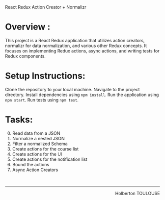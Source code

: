 React Redux Action Creator + Normalizr


# Overview :
This project is a React Redux application that utilizes action creators, normalizr for data normalization, and various other Redux concepts. It focuses on implementing Redux actions, async actions, and writing tests for Redux components.

# Setup Instructions:

Clone the repository to your local machine.
Navigate to the project directory.
Install dependencies using ``npm install``.
Run the application using ``npm start``.
Run tests using ``npm test``.

# Tasks:
0. Read data from a JSON
1. Normalize a nested JSON
2. Filter a normalized Schema
3. Create actions for the course list
4. Create actions for the UI
5. Create actions for the notification list
6. Bound the actions
7. Async Action Creators

<br/><hr>
<p align="right">Holberton TOULOUSE</p>